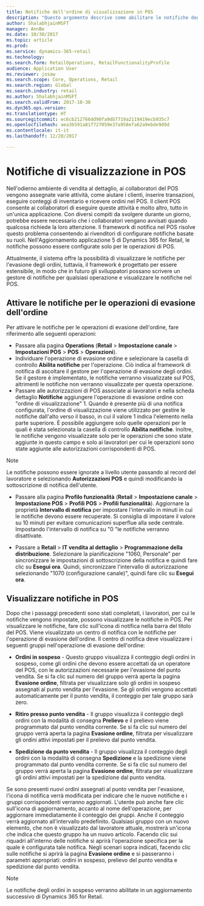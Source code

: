 ```yaml
---
title: Notifiche dell'ordine di visualizzazione in POS
description: "Questo argomento descrive come abilitare le notifiche degli ordini nel POS e nel framework delle notifiche, che può essere esteso ad altre operazioni."
author: ShalabhjainMSFT
manager: AnnBe
ms.date: 10/30/2017
ms.topic: article
ms.prod: 
ms.service: dynamics-365-retail
ms.technology: 
ms.search.form: RetailOperations, RetailFunctionalityProfile
audience: Application User
ms.reviewer: josaw
ms.search.scope: Core, Operations, Retail
ms.search.region: Global
ms.search.industry: retail
ms.author: ShalabhjainMSFT
ms.search.validFrom: 2017-10-30
ms.dyn365.ops.version: 
ms.translationtype: HT
ms.sourcegitcommit: ec6cb212766dd90fa9db7719a2119419ecb935c7
ms.openlocfilehash: aea36591a81f727059e37a958efa62a9ebde9d9d
ms.contentlocale: it-it
ms.lasthandoff: 12/20/2017

---
```


# <a name="display-notifications-in-point-of-sale"></a>Notifiche di visualizzazione in POS

Nell'odierno ambiente di vendita al dettaglio, ai collaboratori del POS vengono assegnate varie attività, come aiutare i clienti, inserire transazioni, eseguire conteggi di inventario e ricevere ordini nel POS. Il client POS consente ai collaboratori di eseguire queste attività e molto altro, tutto in un'unica applicazione. Con diversi compiti da svolgere durante un giorno, potrebbe essere necessario che i collaboratori vengano avvisati quando qualcosa richiede la loro attenzione. Il framework di notifica nel POS risolve questo problema consentendo ai rivenditori di configurare notifiche basate su ruoli. Nell'Aggiornamento applicazione 5 di Dynamics 365 for Retail, le notifiche possono essere configurate solo per le operazioni di POS.

Attualmente, il sistema offre la possibilità di visualizzare le notifiche per l'evasione degli ordini, tuttavia, il framework è progettato per essere estensibile, in modo che in futuro gli sviluppatori possano scrivere un gestore di notifiche per qualsiasi operazione e visualizzare le notifiche nel POS.  

## <a name="enable-notifications-for-order-fulfillment-operations"></a>Attivare le notifiche per le operazioni di evasione dell'ordine

Per attivare le notifiche per le operazioni di evasione dell'ordine, fare riferimento alle seguenti operazioni:

 - Passare alla pagina **Operations** (**Retail** > **Impostazione canale** > **Impostazioni POS** > **POS** > **Operazioni**).
 - Individuare l'operazione di evasione ordine e selezionare la casella di controllo **Abilita notifiche** per l'operazione. Ciò indica al framework di notifica di ascoltare il gestore per l'operazione di evasione degli ordini. Se il gestore è implementato, le notifiche verranno visualizzate sul POS, altrimenti le notifiche non verranno visualizzate per questa operazione.
- Passare alle autorizzazioni di POS associate ai lavoratori e nella scheda dettaglio **Notifiche** aggiungere l'operazione di evasione ordine con "ordine di visualizzazione" 1. Quando è presente più di una notifica configurata, l'ordine di visualizzazione viene utilizzato per gestire le notifiche dall'alto verso il basso, in cui il valore 1 indica l'elemento nella parte superiore. È possibile aggiungere solo quelle operazioni per le quali è stata selezionata la casella di controllo **Abilita notifiche**. Inoltre, le notifiche vengono visualizzate solo per le operazioni che sono state aggiunte in questo campo e solo ai lavoratori per cui le operazioni sono state aggiunte alle autorizzazioni corrispondenti di POS. 

> [!NOTE]
> Le notifiche possono essere ignorate a livello utente passando al record del lavoratore e selezionando **Autorizzazioni POS** e quindi modificando la sottoscrizione di notifica dell'utente.

 - Passare alla pagina **Profilo funzionalità** (**Retail** > **Impostazione canale** > **Impostazione POS** > **Profili POS** > **Profili funzionalità**). Aggiornare la proprietà **Intervallo di notifica** per impostare l'intervallo in minuti in cui le notifiche devono essere recuperate. Si consiglia di impostare il valore su 10 minuti per evitare comunicazioni superflue alla sede centrale. Impostando l'intervallo di notifica su "0 "le notifiche verranno disattivate.  

 - Passare a **Retail** > **IT vendita al dettaglio** > **Programmazione della distribuzione**. Selezionare la pianificazione "1060, Personale" per sincronizzare le impostazioni di sottoscrizione della notifica e quindi fare clic su **Esegui ora**. Quindi, sincronizzare l'intervallo di autorizzazione selezionando "1070 (configurazione canale)", quindi fare clic su **Esegui ora**. 

## <a name="view-notifications-in-pos"></a>Visualizzare notifiche in POS

Dopo che i passaggi precedenti sono stati completati, i lavoratori, per cui le notifiche vengono impostate, possono visualizzare le notifiche in POS. Per visualizzare le notifiche, fare clic sull'icona di notifica nella barra del titolo del POS. Viene visualizzato un centro di notifica con le notifiche per l'operazione di evasione dell'ordine. Il centro di notifica deve visualizzare i seguenti gruppi nell'operazione di evasione dell'ordine: 

- **Ordini in sospeso** - Questo gruppo visualizza il conteggio degli ordini in sospeso, come gli ordini che devono essere accettati da un operatore del POS, con le autorizzazioni necessarie per l'evasione del punto vendita. Se si fa clic sul numero del gruppo verrà aperta la pagina **Evasione ordine**, filtrata per visualizzare solo gli ordini in sospeso assegnati al punto vendita per l'evasione. Se gli ordini vengono accettati automaticamente per il punto vendita, il conteggio per tale gruppo sarà zero.

- **Ritiro presso punto vendita** - Il gruppo visualizza il conteggio degli ordini con la modalità di consegna **Prelievo** e il prelievo viene programmato dal punto vendita corrente. Se si fa clic sul numero del gruppo verrà aperta la pagina **Evasione ordine**, filtrata per visualizzare gli ordini attivi impostati per il prelievo dal punto vendita.

- **Spedizione da punto vendita** - Il gruppo visualizza il conteggio degli ordini con la modalità di consegna **Spedizione** e la spedizione viene programmato dal punto vendita corrente. Se si fa clic sul numero del gruppo verrà aperta la pagina **Evasione ordine**, filtrata per visualizzare gli ordini attivi impostati per la spedizione dal punto vendita.

Se sono presenti nuovi ordini assegnati al punto vendita per l'evasione, l'icona di notifica verrà modificata per indicare che le nuove notifiche e i gruppi corrispondenti verranno aggiornati. L'utente può anche fare clic sull'icona di aggiornamento, accanto al nome dell'operazione, per aggiornare immediatamente il conteggio dei gruppi. Anche il conteggio verrà aggiornato all'intervallo predefinito. Qualsiasi gruppo con un nuovo elemento, che non è visualizzato dal lavoratore attuale, mostrerà un'icona che indica che questo gruppo ha un nuovo articolo. Facendo clic sui riquadri all'interno delle notifiche si aprirà l'operazione specifica per la quale è configurata tale notifica. Negli scenari sopra indicati, facendo clic sulle notifiche si aprirà la pagina **Evasione ordine** e si passeranno i parametri appropriati: ordini in sospeso, prelievo del punto vendita e spedizione dal punto vendita. 

> [!NOTE]
> Le notifiche degli ordini in sospeso verranno abilitate in un aggiornamento successivo di Dynamics 365 for Retail. 



